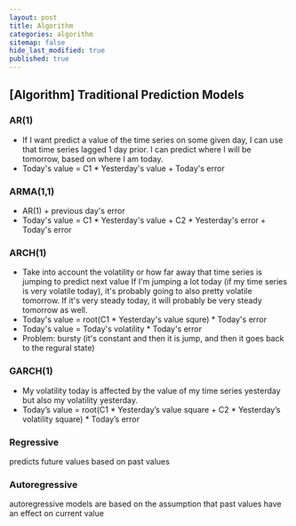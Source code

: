 ```yaml
---
layout: post
title: Algorithm 
categories: algorithm
sitemap: false
hide_last_modified: true
published: true
---
```


## [Algorithm] Traditional Prediction Models

### AR(1)
- If I want predict a value of the time series on some given day, I can use that time series lagged 1 day prior. 
I can predict where I will be tomorrow, based on where I am today.
- Today's value = C1 * Yesterday's value + Today's error

### ARMA(1,1)
- AR(1) + previous day's error
- Today's value = C1 * Yesterday's value + C2 * Yesterday's error + Today's error

### ARCH(1)
- Take into account the volatility or how far away that time series is jumping to predict next value
If I'm jumping a lot today (if my time series is very volatile today), it's probably going to also pretty volatile tomorrow. If it's very steady today, it will probably be very steady tomorrow as well. 
- Today's value = root(C1 * Yesterday's value squre) * Today's error
- Today's value = Today's volatility * Today's error
- Problem: bursty (it's constant and then it is jump, and then it goes back to the regural state)

### GARCH(1)
- My volatility today is affected by the value of my time series yesterday but also my volatility yesterday.
- Today’s value = root(C1 * Yesterday’s value square + C2 * Yesterday’s volatility square) * Today’s error

### Regressive
predicts future values based on past values

### Autoregressive
autoregressive models are based on the assumption that past values have an effect on current value
